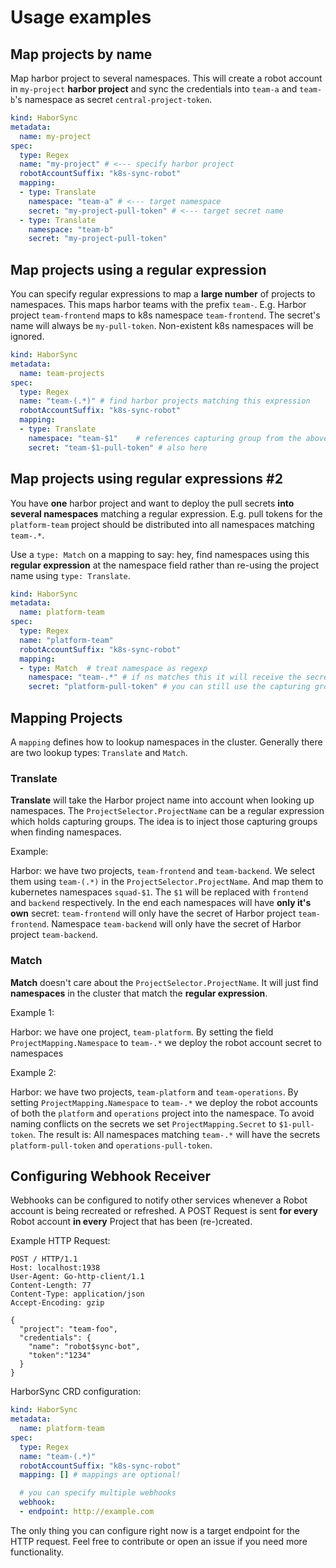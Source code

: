 # Usage examples

## Map projects by name

Map harbor project to several namespaces. This will create a robot account in `my-project` **harbor project** and sync the credentials into `team-a` and `team-b`'s namespace as secret `central-project-token`.

```yml
kind: HaborSync
metadata:
  name: my-project
spec:
  type: Regex
  name: "my-project" # <--- specify harbor project
  robotAccountSuffix: "k8s-sync-robot"
  mapping:
  - type: Translate
    namespace: "team-a" # <--- target namespace
    secret: "my-project-pull-token" # <--- target secret name
  - type: Translate
    namespace: "team-b"
    secret: "my-project-pull-token"
```



## Map projects using a regular expression

You can specify regular expressions to map a **large number** of projects to namespaces. This maps harbor teams with the prefix `team-`. E.g. Harbor project `team-frontend` maps to k8s namespace `team-frontend`. The secret's name will always be `my-pull-token`. Non-existent k8s namespaces will be ignored.

```yaml
kind: HaborSync
metadata:
  name: team-projects
spec:
  type: Regex
  name: "team-(.*)" # find harbor projects matching this expression
  robotAccountSuffix: "k8s-sync-robot"
  mapping:
  - type: Translate
    namespace: "team-$1"    # references capturing group from the above projectSelector.name
    secret: "team-$1-pull-token" # also here
```



## Map projects using regular expressions #2

You have **one** harbor project and want to deploy the pull secrets **into several namespaces** matching a regular expression. E.g. pull tokens for the `platform-team` project should be distributed into all namespaces matching `team-.*`.

Use a `type: Match` on a mapping to say: hey, find namespaces using this **regular expression** at the namespace field rather than re-using the project name using `type: Translate`.


```yaml
kind: HaborSync
metadata:
  name: platform-team
spec:
  type: Regex
  name: "platform-team"
  robotAccountSuffix: "k8s-sync-robot"
  mapping:
  - type: Match  # treat namespace as regexp
    namespace: "team-.*" # if ns matches this it will receive the secret
    secret: "platform-pull-token" # you can still use the capturing group from projectSelector.Name here
```

## Mapping Projects

A `mapping` defines how to lookup namespaces in the cluster. Generally there are two lookup types: `Translate` and `Match`.

### Translate
**Translate** will take the Harbor project name into account when looking up namespaces. The `ProjectSelector.ProjectName` can be a regular expression which holds capturing groups. The idea is to inject those capturing groups when finding namespaces.

Example:

Harbor: we have two projects, `team-frontend` and `team-backend`. We select them using `team-(.*)` in the `ProjectSelector.ProjectName`. And map them to kubernetes namespaces `squad-$1`. The `$1` will be replaced with `frontend` and `backend` respectively. In the end each namespaces will have **only it's own** secret: `team-frontend` will only have the secret of Harbor project `team-frontend`. Namespace `team-backend` will only have the secret of Harbor project `team-backend`.

### Match
**Match** doesn't care about the `ProjectSelector.ProjectName`. It will just find **namespaces** in the cluster that match the **regular expression**.

Example 1:

Harbor: we have one project, `team-platform`. By setting the field `ProjectMapping.Namespace` to `team-.*` we deploy the robot account secret to namespaces

Example 2:

Harbor: we have two projects, `team-platform` and `team-operations`. By setting `ProjectMapping.Namespace` to `team-.*` we deploy the robot accounts of both the `platform` and `operations` project into the namespace. To avoid naming conflicts on the secrets we set `ProjectMapping.Secret` to `$1-pull-token`. The result is: All namespaces matching `team-.*` will have the secrets `platform-pull-token` and `operations-pull-token`.

## Configuring Webhook Receiver
Webhooks can be configured to notify other services whenever a Robot account is being recreated or refreshed. A POST Request is sent **for every** Robot account **in every** Project that has been (re-)created.

Example HTTP Request:

```
POST / HTTP/1.1
Host: localhost:1938
User-Agent: Go-http-client/1.1
Content-Length: 77
Content-Type: application/json
Accept-Encoding: gzip

{
  "project": "team-foo",
  "credentials": {
    "name": "robot$sync-bot",
    "token":"1234"
  }
}
```

HarborSync CRD configuration:

```yaml
kind: HaborSync
metadata:
  name: platform-team
spec:
  type: Regex
  name: "team-(.*)"
  robotAccountSuffix: "k8s-sync-robot"
  mapping: [] # mappings are optional!

  # you can specify multiple webhooks
  webhook:
  - endpoint: http://example.com
```

The only thing you can configure right now is a target endpoint for the HTTP request. Feel free to contribute or open an issue if you need more functionality.
